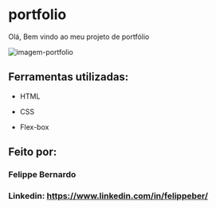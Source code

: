 # portfolio

Olá, Bem vindo ao meu projeto de portfólio

![imagem-portfolio](https://github.com/felippeber/portfolio/assets/95502827/3355fa5c-128b-4391-b351-c2beb3f05e63)

## Ferramentas utilizadas:

* HTML

* CSS

* Flex-box

## Feito por:

### Felippe Bernardo

### Linkedin: https://www.linkedin.com/in/felippeber/
